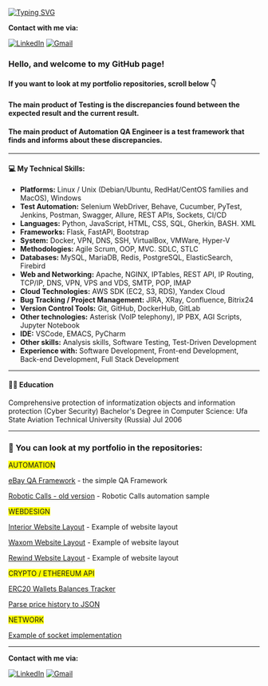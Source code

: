 [![Typing SVG](https://readme-typing-svg.demolab.com?font=Fira+Code&duration=1500&pause=500&color=E91202&multiline=true&random=false&width=435&height=105&lines=Sergei+Riabov;Python+Developer;Automation+QA+Engineer;Los+Angeles%2C+California%2C+USA)](https://git.io/typing-svg)

**Contact with me via:**

[![LinkedIn](https://img.shields.io/badge/-LinkedIn-090909?style=for-the-badge&logo=LinkedIn&logoColor=blue)](https://www.linkedin.com/in/sergei-riabov)
[![Gmail](https://img.shields.io/badge/-Email-090909?style=for-the-badge&logo=Gmail&logoColor=rd)](mailto:sergei.riabov.us@gmail.com)

### Hello, and welcome to my GitHub page!

#### If you want to look at my portfolio repositories, scroll below :point_down:

#### The main product of Testing is the discrepancies found between the expected result and the current result.

#### The main product of Automation QA Engineer is a test framework that finds and informs about these discrepancies.

---

#### :computer: My Technical Skills:

- **Platforms:** Linux / Unix (Debian/Ubuntu, RedHat/CentOS families and MacOS), Windows
- **Test Automation:** Selenium WebDriver, Behave, Cucumber, PyTest, Jenkins, Postman, Swagger, Allure, REST APIs, Sockets, CI/CD
- **Languages:** Python, JavaScript, HTML, CSS, SQL, Gherkin, BASH. XML
- **Frameworks:** Flask, FastAPI, Bootstrap
- **System:** Docker, VPN, DNS, SSH, VirtualBox, VMWare, Hyper-V
- **Methodologies:** Agile Scrum, OOP, MVC. SDLC, STLC
- **Databases:** MySQL, MariaDB, Redis, PostgreSQL, ElasticSearch, Firebird
- **Web and Networking:** Apache, NGINX, IPTables, REST API, IP Routing, TCP/IP, DNS, VPN, VPS and VDS, SMTP, POP, IMAP
- **Cloud Technologies:** AWS SDK (EC2, S3, RDS), Yandex Cloud
- **Bug Tracking / Project Management:** JIRA, XRay, Confluence, Bitrix24
- **Version Control Tools:** Git, GitHub, DockerHub, GitLab
- **Other technologies:** Asterisk (VoIP telephony), IP PBX, AGI Scripts, Jupyter Notebook
- **IDE:** VSCode, EMACS, PyCharm
- **Other skills:** Analysis skills, Software Testing, Test-Driven Development
- **Experience with:** Software Development, Front-end Development, Back-end Development, Full Stack Development

---

#### :man_student: Education

Comprehensive protection of informatization objects and information protection (Cyber Security)
Bachelor's Degree in Computer Science: Ufa State Aviation Technical University (Russia)
Jul 2006

---

### :briefcase: You can look at my portfolio in the repositories:

<span style="background-color: yellow">AUTOMATION</span>

[eBay QA Framework](https://github.com/alfatetan/qa_automation_sample_ebay) - the simple QA Framework

[Robotic Calls - old version](https://github.com/alfatetan/robotron) - Robotic Calls automation sample

<span style="background-color: yellow">WEBDESIGN</span>

[Interior Website Layout](https://github.com/alfatetan/html_css_layout_ex_interior) - Example of website layout

[Waxom Website Layout](https://github.com/alfatetan/html_css_layout_ex_waxom) - Example of website layout

[Rewind Website Layout](https://github.com/alfatetan/html_css_layout_ex_rewind) - Example of website layout

<span style="background-color: yellow">CRYPTO / ETHEREUM API</span>

[ERC20 Wallets Balances Tracker](https://github.com/alfatetan/erc20_wallets_tracker)

[Parse price history to JSON](https://github.com/alfatetan/get_token_prices_to_json)

<span style="background-color: yellow">NETWORK</span>

[Example of socket implementation](https://github.com/alfatetan/sockets_simple)

---

**Contact with me via:**

[![LinkedIn](https://img.shields.io/badge/-LinkedIn-090909?style=for-the-badge&logo=LinkedIn&logoColor=blue)](https://www.linkedin.com/in/sergei-riabov)
[![Gmail](https://img.shields.io/badge/-Email-090909?style=for-the-badge&logo=Gmail&logoColor=rd)](mailto:sergei.riabov.us@gmail.com)

<!--
**alfatetan/Alfatetan** is a ✨ _special_ ✨ repository because its `README.md` (this file) appears on your GitHub profile.

Here are some ideas to get you started:

- 🔭 I’m currently working on ...
- 🌱 I’m currently learning ...
- 👯 I’m looking to collaborate on ...
- 🤔 I’m looking for help with ...
- 💬 Ask me about ...
- 📫 How to reach me: ...
- 😄 Pronouns: ...
- ⚡ Fun fact: ...
-->
